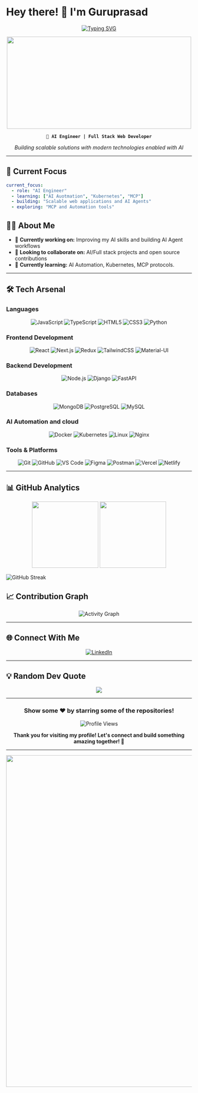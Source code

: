 # Hey there! 👋 I'm Guruprasad

<div align="center">

[![Typing SVG](https://readme-typing-svg.herokuapp.com?font=Fira+Code&weight=600&size=28&pause=1000&color=FF6B6B&background=00000000&center=true&vCenter=true&random=false&width=600&lines=Full+Stack+Develo;AI+Engineer;Problem+Solver;Open+Source+Contributor)](https://git.io/typing-svg)

<img src="https://user-images.githubusercontent.com/74038190/225813708-98b745f2-7d22-48cf-9150-083f1b00d6c9.gif" width="500" height="250"/>

**`🚀 AI Engineer | Full Stack Web Developer`**

*Building scalable solutions with modern technologies enabled with AI*

</div>

---

## 🎯 Current Focus

```yaml
current_focus:
  - role: "AI Engineer"
  - learning: ["AI Auotmation", "Kubernetes", "MCP"]
  - building: "Scalable web applications and AI Agents"
  - exploring: "MCP and Automation tools"
```

## 🙋‍♂️ About Me

- 🔭 **Currently working on:** Improving my AI skills and building AI Agent workflows
- 👯 **Looking to collaborate on:** AI/Full stack projects and open source contributions  
- 🌱 **Currently learning:** AI Automation, Kubernetes, MCP protocols.

---

## 🛠️ Tech Arsenal

### **Languages**
<div align="center">

![JavaScript](https://skillicons.dev/icons?i=js)
![TypeScript](https://skillicons.dev/icons?i=ts)
![HTML5](https://skillicons.dev/icons?i=html)
![CSS3](https://skillicons.dev/icons?i=css)
![Python](https://skillicons.dev/icons?i=python)

</div>

### **Frontend Development**
<div align="center">

![React](https://skillicons.dev/icons?i=react)
![Next.js](https://skillicons.dev/icons?i=nextjs)
![Redux](https://skillicons.dev/icons?i=redux)
![TailwindCSS](https://skillicons.dev/icons?i=tailwind)
![Material-UI](https://skillicons.dev/icons?i=materialui)

</div>

### **Backend Development**
<div align="center">

![Node.js](https://skillicons.dev/icons?i=nodejs)
![Django](https://skillicons.dev/icons?i=django)
![FastAPI](https://skillicons.dev/icons?i=fastapi)

</div>

### **Databases**
<div align="center">

![MongoDB](https://skillicons.dev/icons?i=mongodb)
![PostgreSQL](https://skillicons.dev/icons?i=postgres)
![MySQL](https://skillicons.dev/icons?i=mysql)

</div>

### **AI Automation and cloud**
<div align="center">

![Docker](https://skillicons.dev/icons?i=docker)
![Kubernetes](https://img.shields.io/badge/kubernetes-%23326ce5.svg?style=for-the-badge&logo=kubernetes&logoColor=white)
![Linux](https://skillicons.dev/icons?i=linux)
![Nginx](https://skillicons.dev/icons?i=nginx)

</div>

### **Tools & Platforms**
<div align="center">

![Git](https://skillicons.dev/icons?i=git)
![GitHub](https://skillicons.dev/icons?i=github)
![VS Code](https://skillicons.dev/icons?i=vscode)
![Figma](https://skillicons.dev/icons?i=figma)
![Postman](https://skillicons.dev/icons?i=postman)
![Vercel](https://skillicons.dev/icons?i=vercel)
![Netlify](https://skillicons.dev/icons?i=netlify)

</div>

---

## 📊 GitHub Analytics

<div align="center">
  
<img height="180em" src="https://github-readme-stats.vercel.app/api?username=Prasadguru07&show_icons=true&theme=tokyonight&include_all_commits=true&count_private=true&hide_border=true&bg_color=0D1117&title_color=FF6B6B&icon_color=FF6B6B&text_color=FFF&ring_color=FF6B6B"/>

<img height="180em" src="https://github-readme-stats.vercel.app/api/top-langs/?username=Prasadguru07&layout=compact&langs_count=8&theme=tokyonight&hide_border=true&bg_color=0D1117&title_color=FF6B6B&text_color=FFF"/>

</div>

![GitHub Streak](https://github-readme-streak-stats.herokuapp.com/?user=Prasadguru07&theme=tokyonight&hide_border=true&background=0D1117&stroke=FF6B6B&ring=FF6B6B&fire=FF6B6B&currStreakLabel=FF6B6B)

</div>


## 📈 Contribution Graph

<div align="center">

![Activity Graph](https://github-readme-activity-graph.vercel.app/graph?username=Prasadguru07&bg_color=0D1117&color=FF6B6B&line=FF6B6B&point=FFFFFF&area=true&hide_border=true)

</div>


---

## 🌐 Connect With Me

<div align="center">

[![LinkedIn](https://img.shields.io/badge/LinkedIn-%230077B5.svg?style=for-the-badge&logo=linkedin&logoColor=white)](https://www.linkedin.com/in/guruprasad2903/)

</div>

---


## 💡 Random Dev Quote

<div align="center">

![](https://quotes-github-readme.vercel.app/api?type=horizontal&theme=tokyonight&border=true)

</div>

---

<div align="center">

### Show some ❤️ by starring some of the repositories!

![Profile Views](https://komarev.com/ghpvc/?username=bhavyabhut&color=ff6b6b&style=for-the-badge&label=PROFILE+VIEWS)

**Thank you for visiting my profile! Let's connect and build something amazing together! 🚀**

</div>

---

<div align="center">
  <img src="https://user-images.githubusercontent.com/74038190/212284100-561aa473-3905-4a80-b561-0d28506553ee.gif" width="900">
</div>
